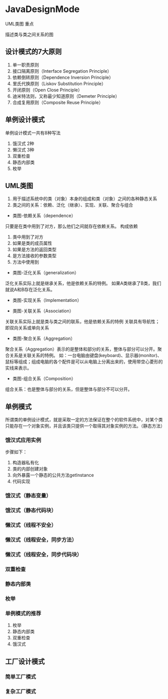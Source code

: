 # JavaDesignMode

UML类图           重点

描述类与类之间关系的图

## 设计模式的7大原则

1. 单一职责原则
2. 接口隔离原则（Interface Segregation Principle）
3. 依赖倒转原则（Dependence Inversion Principle）
4. 里氏代换原则（Liskov Substitution Principle）
5. 开闭原则（Open Close Principle）
6. 迪米特法则，又称最少知道原则（Demeter Principle）
7. 合成复用原则（Composite Reuse Principle）

## 单例设计模式

单例设计模式一共有8种写法

1. 饿汉式 2种
2. 懒汉式 3种
3. 双重检查
4. 静态内部类
5. 枚举

## UML类图

1. 用于描述系统中的类（对象）本身的组成和类（对象）之间的各种静态关系
2. 类之间的关系：依赖、泛化（继承）、实现、关联、聚合与组合

* 类图-依赖关系（dependence）

只要是在类中用到了对方，那么他们之间就存在依赖关系。
构成依赖

1. 类中用到了对方
2. 如果是类的成员属性
3. 如果是方法的返回类型
4. 是方法接收的参数类型
5. 方法中使用到

* 类图-泛化关系（generalization）

泛化关系实际上就是继承关系，他是依赖关系的特例。
如果A类继承了B类，我们就说A和B存在泛化关系。

* 类图-实现关系（Implementation）

* 类图-关联关系（Association）

关联关系实际上就是类与类之间的联系，他是依赖关系的特例
关联具有导航性；即双向关系或单向关系

* 类图-聚合关系（Aggregation）

聚合关系（Aggregation）表示的是整体和部分的关系，整体与部分可以分开。聚合关系是关联关系的特例。
如：一台电脑由键盘(keyboard)、显示器(monitor)、鼠标等组成；组成电脑的各个配件是可以从电脑上分离出来的，使用带空心菱形的实线来表示。

* 类图-组合关系（Composition）

组合关系：也是整体与部分的关系，但是整体与部分不可以分开。

## 单例模式

所谓类的单例设计模式，就是采取一定的方法保证在整个的软件系统中，对某个类只能存在一个对象实例，并且该类只提供一个取得其对象实例的方法。（静态方法）

### 饿汉式应用实例

步骤如下：

1. 构造器私有化
2. 类的内部创建对象
3. 向外暴露一个静态的公共方法getInstance
4. 代码实现

### 饿汉式（静态变量）

### 饿汉式（静态代码块）

### 懒汉式（线程不安全）

### 懒汉式（线程安全，同步方法）

### 懒汉式（线程安全，同步代码块）

### 双重检查

### 静态内部类

### 枚举

### 单例模式的推荐

1. 枚举
2. 静态内部类
3. 双重检查
4. 饿汉式

## 工厂设计模式

### 简单工厂模式

### 复杂工厂模式
















